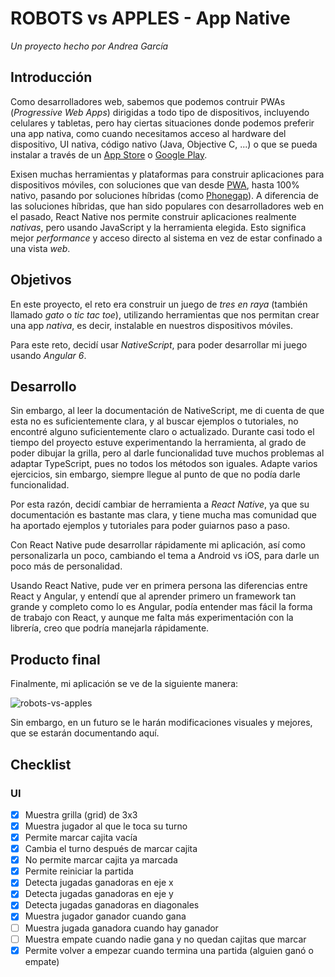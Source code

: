 # ROBOTS vs APPLES - App Native
_Un proyecto hecho por Andrea García_

## Introducción

Como desarrolladores web, sabemos que podemos contruir PWAs (_Progressive Web
Apps_) dirigidas a todo tipo de dispositivos, incluyendo celulares y tabletas,
pero hay ciertas situaciones donde podemos preferir una app nativa, como cuando
necesitamos acceso al hardware del dispositivo, UI nativa, código nativo (Java,
Objective C, ...) o que se pueda instalar a través de un
[App Store](https://www.apple.com/lae/ios/app-store/)
o [Google Play](https://play.google.com/).

Exisen muchas herramientas y plataformas para construir aplicaciones para
dispositivos móviles, con soluciones que van desde
[PWA](https://developers.google.com/web/progressive-web-apps/), hasta 100%
nativo, pasando por soluciones híbridas (como [Phonegap](https://phonegap.com/)).
A diferencia de las soluciones híbridas, que han sido populares con
desarrolladores web en el pasado, React Native nos permite construir
aplicaciones realmente _nativas_, pero usando JavaScript y la herramienta elegida. Esto significa
mejor _performance_ y acceso directo al sistema en vez de estar confinado a una
vista _web_.

## Objetivos

En este proyecto, el reto era construir un juego de _tres en raya_ (también llamado _gato_ o _tic tac toe_), utilizando herramientas que nos permitan crear una app *nativa*, es decir, instalable en nuestros dispositivos móviles.

Para este reto, decidí usar _NativeScript_, para poder desarrollar mi juego usando _Angular 6_.

## Desarrollo

Sin embargo, al leer la documentación de NativeScript, me di cuenta de que esta no es suficientemente clara, y al buscar ejemplos o tutoriales, no encontré alguno suficientemente claro o actualizado.
Durante casi todo el tiempo del proyecto estuve experimentando la herramienta, al grado de poder dibujar la grilla,  pero al darle funcionalidad tuve muchos problemas al adaptar TypeScript, pues no todos los métodos son iguales. Adapte varios ejercicios, sin embargo, siempre llegue al punto de que no podía darle funcionalidad.

Por esta razón, decidí cambiar de herramienta a _React Native_, ya que su documentación es bastante mas clara, y tiene mucha mas comunidad que ha aportado ejemplos y tutoriales para poder guiarnos paso a paso.

Con React Native pude desarrollar rápidamente mi aplicación, así como personalizarla un poco, cambiando el tema a Android vs iOS, para darle un poco más de personalidad.

Usando React Native, pude ver en primera persona las diferencias entre React y Angular, y entendí que al aprender primero un framework tan grande y completo como lo es Angular, podía entender mas fácil la forma de trabajo con React, y aunque me falta más experimentación con la librería, creo que podría manejarla rápidamente.

## Producto final

Finalmente, mi aplicación se ve de la siguiente manera:

![robots-vs-apples](https://user-images.githubusercontent.com/8524564/49349729-9e28a000-f671-11e8-8dc6-858389d1f7b9.png)

Sin embargo, en un futuro se le harán modificaciones visuales y mejores, que se estarán documentando aquí.


## Checklist

### UI

- [x] Muestra grilla (grid) de 3x3
- [x] Muestra jugador al que le toca su turno
- [x] Permite marcar cajita vacía
- [x] Cambia el turno después de marcar cajita
- [x] No permite marcar cajita ya marcada
- [x] Permite reiniciar la partida
- [x] Detecta jugadas ganadoras en eje x
- [x] Detecta jugadas ganadoras en eje y
- [x] Detecta jugadas ganadoras en diagonales
- [x] Muestra jugador ganador cuando gana
- [ ] Muestra jugada ganadora cuando hay ganador
- [ ] Muestra empate cuando nadie gana y no quedan cajitas que marcar
- [x] Permite volver a empezar cuando termina una partida (alguien ganó o empate)

